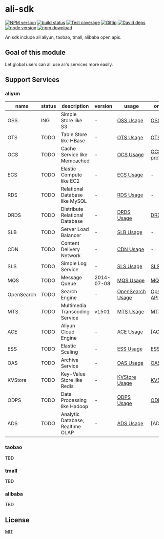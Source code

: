ali-sdk
=======

[![NPM version][npm-image]][npm-url]
[![build status][travis-image]][travis-url]
[![Test coverage][coveralls-image]][coveralls-url]
[![Gittip][gittip-image]][gittip-url]
[![David deps][david-image]][david-url]
[![node version][node-image]][node-url]
[![npm download][download-image]][download-url]

[npm-image]: https://img.shields.io/npm/v/ali-sdk.svg?style=flat-square
[npm-url]: https://npmjs.org/package/ali-sdk
[travis-image]: https://img.shields.io/travis/node-modules/ali-sdk.svg?style=flat-square
[travis-url]: https://travis-ci.org/node-modules/ali-sdk
[coveralls-image]: https://img.shields.io/coveralls/node-modules/ali-sdk.svg?style=flat-square
[coveralls-url]: https://coveralls.io/r/node-modules/ali-sdk?branch=master
[gittip-image]: https://img.shields.io/gittip/fengmk2.svg?style=flat-square
[gittip-url]: https://www.gittip.com/fengmk2/
[david-image]: https://img.shields.io/david/node-modules/ali-sdk.svg?style=flat-square
[david-url]: https://david-dm.org/node-modules/ali-sdk
[node-image]: https://img.shields.io/badge/node.js-%3E=_0.11.14-green.svg?style=flat-square
[node-url]: http://nodejs.org/download/
[download-image]: https://img.shields.io/npm/dm/ali-sdk.svg?style=flat-square
[download-url]: https://npmjs.org/package/ali-sdk

An sdk include all aliyun, taobao, tmall, alibaba open apis.

## Goal of this module

Let global users can all use ali's services more easily.

## Support Services

### aliyun

name | status     | description | version | usage          | origin api
---  | ---        | ---         | ---     | ---            | ---
OSS  | ING        | Simple Store like S3 | -       | [OSS Usage]    | [OSS API](http://docs.aliyun.com/#/oss/api-reference/abstract)
OTS  | TODO       | Table Store like HBase | -       | [OTS Usage]    | [OTS API](http://docs.aliyun.com/#/ots/API-Reference/actions&ActionsSummary)
OCS  | TODO       | Cache Service like Memcached | -       | [OCS Usage]    | [OCS protocol](http://docs.aliyun.com/#/ocs/Getting-Started/ocs-supported-protocol)
ECS  | TODO       | Elastic Compute like EC2 | -       | [ECS Usage]    | -
RDS  | TODO       | Relational Database like MySQL | -       | [RDS Usage]    | -
DRDS | TODO       | Distribute Relational Database | -       | [DRDS Usage]   | [DRDS API](http://help.aliyun.com/knowledge_detail.htm?knowledgeId=5974369)
SLB  | TODO       | Server Load Balancer | -       | [SLB Usage]    | -
CDN  | TODO       | Content Delivery Network | -       | [CDN Usage]    | -
SLS  | TODO       | Simple Log Service | -       | [SLS Usage]    | [SLS API](http://docs.aliyun.com/#/sls/api/overview)
MQS  | TODO       | Message Queue | 2014-07-08 | [MQS Usage] | [MQS-API](http://imgs-storage.cdn.aliyuncs.com/help/mqs/MQS-API-Reference_2014-07-08.pdf)
OpenSearch | TODO | Search Engine | - | [OpenSearch Usage] | [OpenSearch API](http://help.opensearch.aliyun.com/index.php?title=API%E6%96%87%E6%A1%A3)
MTS | TODO       | Multimedia Transcoding Service | v1501 | [MTS Usage] | [MTS API](http://imgs-storage.cdn.aliyuncs.com/help/mts/%E9%98%BF%E9%87%8C%E4%BA%91%E5%A4%9A%E5%AA%92%E4%BD%93%E8%BD%AC%E7%A0%81%E6%9C%8D%E5%8A%A1API%E5%8F%82%E8%80%83%E6%89%8B%E5%86%8Cv1501.pdf)
ACE | TODO       | Aliyun Cloud Engine | - | [ACE Usage] | [ACE API]
ESS | TODO       | Elastic Scaling | - | [ESS Usage] | [ESS API](http://imgs-storage.cdn.aliyuncs.com/help/ess/%E5%BC%B9%E6%80%A7%E4%BC%B8%E7%BC%A9%E6%9C%8D%E5%8A%A1API%E6%89%8B%E5%86%8C.pdf)
OAS | TODO       | Archive Service | - | [OAS Usage] | [OAS API](http://help.aliyun.com/knowledge_detail.htm?knowledgeId=5974642)
KVStore | TODO   | Key-Value Store like Redis | - | [KVStore Usage] | [KVStore API](http://docs.aliyun.com/#/kvstore/quick-start/kvstore-redis-command)
ODPS | TODO      | Data Processing like Hadoop | - | [ODPS Usage] | [ODPS API](http://docs.aliyun.com/#/odps)
ADS | TODO       | Analytic Database, Realtime OLAP | - | [ADS Usage] | [ADS API]

### taobao

TBD

### tmall

TBD

### alibaba

TBD

## License

[MIT](LICENSE)


[OSS Usage]: docs/oss.md
[OTS Usage]: docs/ots.md
[OCS Usage]: docs/ocs.md
[ECS Usage]: docs/ecs.md
[RDS Usage]: docs/rds.md
[SLB Usage]: docs/slb.md
[CDN Usage]: docs/cdn.md
[SLS Usage]: docs/sls.md
[MQS Usage]: docs/mqs.md
[OpenSearch Usage]: docs/openserach.md
[MTS Usage]: docs/mts.md
[ACE Usage]: docs/ace.md
[ESS Usage]: docs/ess.md
[DRDS Usage]: docs/drds.md
[OAS Usage]: docs/oas.md
[KVStore Usage]: docs/kvstore.md
[ODPS Usage]: docs/odps.md
[ADS Usage]: docs/ads.md
